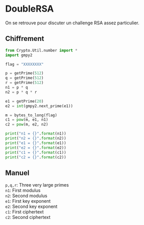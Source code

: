 # DoubleRSA
On se retrouve pour discuter un challenge RSA assez particulier.
## Chiffrement
```py
from Crypto.Util.number import *
import gmpy2

flag = "XXXXXXXX"

p = getPrime(512)
q = getPrime(512)
r = getPrime(512)
n1 = p * q
n2 = p * q * r

e1 = getPrime(20)
e2 = int(gmpy2.next_prime(e1))

m = bytes_to_long(flag)
c1 = pow(m, e1, n1)
c2 = pow(m, e2, n2)

print("n1 = {}".format(n1))
print("n2 = {}".format(n2))
print("e1 = {}".format(e1))
print("e2 = {}".format(e2))
print("c1 = {}".format(c1))
print("c2 = {}".format(c2))
```
## Manuel
```p,q,r```: Three very large primes<br/>
```n1```: First modulus<br/>
```n2```: Second modulus<br/>
```e1```: First key exponent<br/>
```e2```: Second key exponent<br/>
```c1```: First ciphertext<br/>
```c2```: Second ciphertext<br/>
